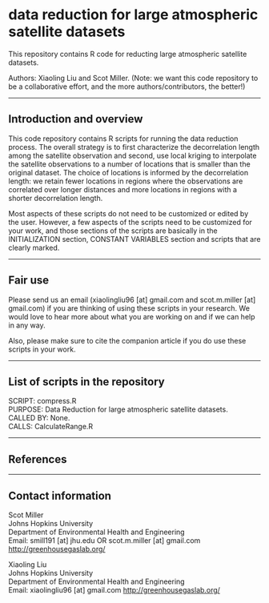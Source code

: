 #  data reduction for large atmospheric satellite datasets
This repository contains R code for reducting large atmospheric satellite datasets.

Authors: Xiaoling Liu and Scot Miller. (Note: we want this code repository to be a collaborative effort, and the more authors/contributors, the better!)

----------------------------------------------------------
Introduction and overview
----------------------------------------------------------

This code repository contains R scripts for running the data reduction process. 
The overall strategy is to first characterize the decorrelation length among the satellite observation and second, use local kriging to interpolate the satellite observations to a number of locations that is smaller than the original dataset. The choice of locations is informed by the decorrelation length: we retain fewer locations in regions where the observations are correlated over longer distances and more locations in regions with a shorter decorrelation length.

Most aspects of these scripts do not need to be customized or edited by the user. However, a few aspects of the scripts need to be customized for your work, and those sections of the scripts are basically in the INITIALIZATION section, CONSTANT VARIABLES section and scripts that are clearly marked. 

----------------------------------------------------------
Fair use
----------------------------------------------------------

Please send us an email (xiaolingliu96 [at] gmail.com and scot.m.miller [at] gmail.com) if you are thinking of using these scripts in your research. We would love to hear more about what you are working on and if we can help in any way. 

Also, please make sure to cite the companion article if you do use these scripts in your work.


----------------------------------------------------------
List of scripts in the repository
----------------------------------------------------------

SCRIPT: compress.R <br>
PURPOSE: Data Reduction for large atmospheric satellite datasets. <br>
CALLED BY: None. <br>
CALLS: CalculateRange.R <br>


----------------------------------------------------------
References
----------------------------------------------------------


----------------------------------------------------------
Contact information
----------------------------------------------------------

Scot Miller <br>
Johns Hopkins University <br>
Department of Environmental Health and Engineering <br>
Email: smill191 [at] jhu.edu OR scot.m.miller [at] gmail.com <br>
http://greenhousegaslab.org/ 

Xiaoling Liu <br>
Johns Hopkins University <br>
Department of Environmental Health and Engineering <br>
Email: xiaolingliu96 [at] gmail.com
http://greenhousegaslab.org/ 


